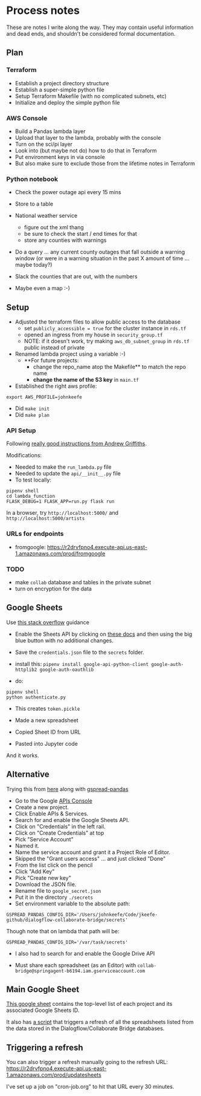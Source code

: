 # Process notes

These are notes I write along the way. They may contain useful information and dead ends, and shouldn't be considered formal documentation.

## Plan

### Terraform

- Establish a project directory structure
- Establish a super-simple python file
- Setup Terraform Makefile (with no complicated subnets, etc)
- Initialize and deploy the simple python file

### AWS Console

- Build a Pandas lambda layer
- Upload that layer to the lambda, probably with the console
- Turn on the sci/pi layer
- Look into (but maybe not do) how to do that in Terraform
- Put environment keys in via console
- But also make sure to exclude those from the lifetime notes in Terraform

### Python notebook

- Check the power outage api every 15 mins
- Store to a table

- National weather service
    - figure out the xml thang
    - be sure to check the start / end times for that
    - store any counties with warnings

- Do a query … any current county outages that fall outside a warning window (or were in a warning situation in the past X amount of time … maybe today?)
- Slack the counties that are out, with the numbers
- Maybe even a map :-)

## Setup

- Adjusted the terraform files to allow public access to the database
    - set `publicly_accessible = true` for the cluster instance in `rds.tf`
    - opened an ingress from my house in  `security_group.tf`
    - NOTE: if it doesn't work, try making `aws_db_subnet_group` in `rds.tf` public instead of private
- Renamed lambda project using a variable :-)
    - **For future projects: 
        - change the repo_name atop the Makefile** to match the repo name
        - **change the name of the S3 key** in `main.tf`
- Established the right aws profile:

```
export AWS_PROFILE=johnkeefe
```

- Did `make init`
- Did `make plan`

### API Setup

Following [really good instructions from Andrew Griffiths](https://andrewgriffithsonline.com/blog/180412-deploy-flask-api-any-serverless-cloud-platform/). 

Modifications:
- Needed to make the `run_lambda.py` file
- Needed to update the `api/__init__.py` file
- To test locally:

```
pipenv shell
cd lambda_function
FLASK_DEBUG=1 FLASK_APP=run.py flask run
```

In a browser, try `http://localhost:5000/` and `http://localhost:5000/artists`

### URLs for endpoints

- fromgoogle: https://r2drvfpno4.execute-api.us-east-1.amazonaws.com/prod/fromgoogle


### TODO

- make `collab` database and tables in the private subnet
- turn on encryption for the data


## Google Sheets

Use [this stack overflow](https://stackoverflow.com/questions/42362702/how-to-import-a-csv-file-using-google-sheets-api-v4) guidance

- Enable the Sheets API by clicking on [these docs](https://developers.google.com/sheets/api/quickstart/python) and then using the big blue button with no additional changes.

- Save the `credentials.json` file to the `secrets` folder.

- install this: `pipenv install google-api-python-client google-auth-httplib2 google-auth-oauthlib`

- do:

```
pipenv shell
python authenticate.py
```

- This creates `token.pickle`

- Made a new spreadsheet

- Copied Sheet ID from URL

- Pasted into Jupyter code

And it works.

## Alternative

Trying this from [here](https://medium.com/@m.ivhani/setting-up-a-project-service-accounts-and-oauth-credentials-897b35be4175) along with [gspread-pandas](ttps://pypi.org/project/gspread-pandas/)

- Go to the Google [APIs Console](https://console.developers.google.com/?pli=1)
- Create a new project.
- Click Enable APIs & Services. 
- Search for and enable the Google Sheets API.
- Click on "Credentials" in the left rail.
- Click on "Create Credentials" at top
- Pick "Service Account"
- Named it.
- Name the service account and grant it a Project Role of Editor.
- Skipped the "Grant users access" ... and just clicked "Done"
- From the list click on the pencil
- Click "Add Key"
- Pick "Create new key"
- Download the JSON file.
- Rename file to `google_secret.json`
- Put it in the directory `./secrets`
- Set environment variable to the absolute path: 
```
GSPREAD_PANDAS_CONFIG_DIR='/Users/johnkeefe/Code/jkeefe-github/dialogflow-collaborate-bridge/secrets'
```
Though note that on lambda that path will be:
```
GSPREAD_PANDAS_CONFIG_DIR='/var/task/secrets'
```
- I also had to search for and enable the Google Drive API

- Must share each spreadsheet (as an Editor) with `collab-bridge@springagent-b6194.iam.gserviceaccount.com`

## Main Google Sheet

[This google sheet](https://docs.google.com/spreadsheets/d/1wZDpHfIqKBEhmS_F485kFKmrBUAbrfMqu2HW4NOY6BE/edit#gid=0) contains the top-level list of each project and its associated Google Sheets ID.

It also has [a script](sheet_scripts/Code.gs) that triggers a refresh of all the spreadsheets listed from the data stored in the Dialogflow/Collaborate Bridge databases.

## Triggering a refresh

You can also trigger a refresh manually going to the refresh URL: https://r2drvfpno4.execute-api.us-east-1.amazonaws.com/prod/updatesheets

I've set up a job on "cron-job.org" to hit that URL every 30 minutes.



 





